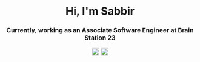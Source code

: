 <h1 align="center">Hi, I'm Sabbir</h1>
<h3 align="center">Currently, working as an Associate Software Engineer at Brain Station 23</h3>
<p align="center">
<a href="https://linkedin.com/in/sabbiroahmed" target="_blank"><img align="center" src="https://cdn.jsdelivr.net/npm/simple-icons@3.0.1/icons/linkedin.svg" alt="sabbiroahmed" height="20" width="20" /></a>
<a href="https://fb.com/ahmedosabbir" target="_blank"><img align="center" src="https://cdn.jsdelivr.net/npm/simple-icons@3.0.1/icons/facebook.svg" alt="ahmedosabbir" height="20" width="20" /></a>
</p>

